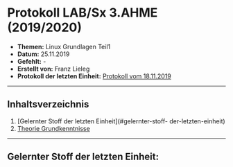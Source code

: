 # Protokoll LAB/Sx 3.AHME (2019/2020)

* **Themen:** Linux Grundlagen Teil1
* **Datum:** 25.11.2019
* **Gefehlt:** -
* **Erstellt von:** Franz Lieleg
* **Protokoll der letzten Einheit:** [Protokoll vom 18.11.2019](https://github.com/HTLMechatronics/m17-3ahme-la1-sx/blob/liefrm17/SxLab%20Protokolle/1.Lab_Protokoll_18.11.2019_liefrm17.md)
-------------------------------------------------------------------------------------------------------------------------------------------

## Inhaltsverzeichnis

1. [Gelernter Stoff der letzten Einheit](#gelernter-stoff- der-letzten-einheit)
1. [Theorie Grundkenntnisse](#theorie-grundkenntnisse)
  
  
  
-------------------------------------------------------------------------------------------------------------------------------------------
  
  ## Gelernter Stoff der letzten Einheit:

